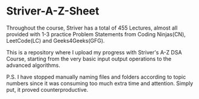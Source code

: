 # Striver-A-Z-Sheet
Throughout the course, Striver has a total of 455 Lectures, almost all provided with 1-3 practice Problem Statements from Coding Ninjas(CN), LeetCode(LC) and Geeks4Geeks(GFG).

This is a repository where I upload my progress with Striver's A-Z DSA Course, starting from the very basic input output operations to the advanced algorithms.

P.S. I have stopped manually naming files and folders according to topic numbers since it was consuming too much extra time and attention. Simply put, it proved counterproductive.
